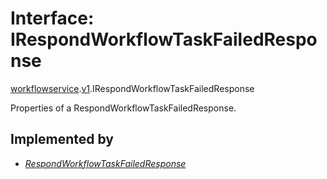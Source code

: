 # Interface: IRespondWorkflowTaskFailedResponse

[workflowservice](../modules/proto.temporal.api.workflowservice.md).[v1](../modules/proto.temporal.api.workflowservice.v1.md).IRespondWorkflowTaskFailedResponse

Properties of a RespondWorkflowTaskFailedResponse.

## Implemented by

* [*RespondWorkflowTaskFailedResponse*](../classes/proto.temporal.api.workflowservice.v1.respondworkflowtaskfailedresponse.md)
